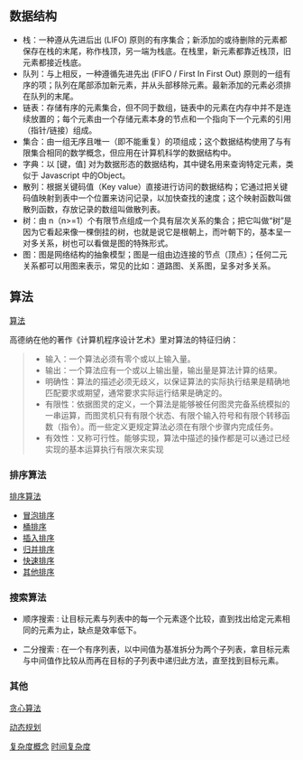 
## 数据结构

+ 栈：一种遵从先进后出 (LIFO) 原则的有序集合；新添加的或待删除的元素都保存在栈的末尾，称作栈顶，另一端为栈底。在栈里，新元素都靠近栈顶，旧元素都接近栈底。
+ 队列：与上相反，一种遵循先进先出 (FIFO / First In First Out) 原则的一组有序的项；队列在尾部添加新元素，并从头部移除元素。最新添加的元素必须排在队列的末尾。
+ 链表：存储有序的元素集合，但不同于数组，链表中的元素在内存中并不是连续放置的；每个元素由一个存储元素本身的节点和一个指向下一个元素的引用（指针/链接）组成。
+ 集合：由一组无序且唯一（即不能重复）的项组成；这个数据结构使用了与有限集合相同的数学概念，但应用在计算机科学的数据结构中。
+ 字典：以 [键，值] 对为数据形态的数据结构，其中键名用来查询特定元素，类似于 Javascript 中的Object。
+ 散列：根据关键码值（Key value）直接进行访问的数据结构；它通过把关键码值映射到表中一个位置来访问记录，以加快查找的速度；这个映射函数叫做散列函数，存放记录的数组叫做散列表。
+ 树：由 n（n>=1）个有限节点组成一个具有层次关系的集合；把它叫做“树”是因为它看起来像一棵倒挂的树，也就是说它是根朝上，而叶朝下的，基本呈一对多关系，树也可以看做是图的特殊形式。
+ 图：图是网络结构的抽象模型；图是一组由边连接的节点（顶点）；任何二元关系都可以用图来表示，常见的比如：道路图、关系图，呈多对多关系。

## 算法

[算法](https://zh.wikipedia.org/zh-hans/%E7%AE%97%E6%B3%95)

高德纳在他的著作《计算机程序设计艺术》里对算法的特征归纳：
>+ 输入：一个算法必须有零个或以上输入量。
>+ 输出：一个算法应有一个或以上输出量，输出量是算法计算的结果。
>+ 明确性：算法的描述必须无歧义，以保证算法的实际执行结果是精确地匹配要求或期望，通常要求实际运行结果是确定的。
>+ 有限性：依据图灵的定义，一个算法是能够被任何图灵完备系统模拟的一串运算，而图灵机只有有限个状态、有限个输入符号和有限个转移函数（指令）。而一些定义更规定算法必须在有限个步骤内完成任务。
>+ 有效性：又称可行性。能够实现，算法中描述的操作都是可以通过已经实现的基本运算执行有限次来实现


### 排序算法
[排序算法](https://zh.wikipedia.org/wiki/%E6%8E%92%E5%BA%8F%E7%AE%97%E6%B3%95#%E6%8E%92%E5%BA%8F%E7%AE%97%E6%B3%95%E5%88%97%E8%A1%A8)
+ [冒泡排序](http://bubkoo.com/2014/01/12/sort-algorithm/bubble-sort/)
+ [桶排序](http://bubkoo.com/2014/01/15/sort-algorithm/bucket-sort/)
+ [插入排序](http://bubkoo.com/2014/01/14/sort-algorithm/insertion-sort/)
+ [归并排序](http://bubkoo.com/2014/01/15/sort-algorithm/merge-sort/)
+ [快速排序](http://bubkoo.com/2014/01/12/sort-algorithm/quick-sort/)
+ [其他排序](http://bubkoo.com/tags/algorithm/)

### 搜索算法

+ 顺序搜索 : 让目标元素与列表中的每一个元素逐个比较，直到找出给定元素相同的元素为止，缺点是效率低下。

+ 二分搜索 : 在一个有序列表，以中间值为基准拆分为两个子列表，拿目标元素与中间值作比较从而再在目标的子列表中递归此方法，直至找到目标元素。

### 其他

[贪心算法](https://zh.wikipedia.org/wiki/%E8%B4%AA%E5%BF%83%E6%B3%95)

[动态规划](https://zh.wikipedia.org/wiki/%E5%8A%A8%E6%80%81%E8%A7%84%E5%88%92)

[复杂度概念](https://zh.wikipedia.org/wiki/NC_(%E5%A4%8D%E6%9D%82%E5%BA%A6)) [时间复杂度](https://zh.wikipedia.org/wiki/%E6%97%B6%E9%97%B4%E5%A4%8D%E6%9D%82%E5%BA%A6)
